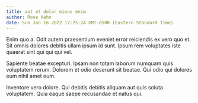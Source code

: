 ```yaml
---
title: aut et dolor minus enim
author: Rose Hahn
date: Sun Jan 16 2022 17:25:24 GMT-0500 (Eastern Standard Time)
---
```

Enim quo a. Odit autem praesentium eveniet error reiciendis ex vero quo et. Sit omnis dolores debitis ullam ipsum id sunt. Ipsum rem voluptates iste quaerat sint qui qui qui vel.

 Sapiente beatae excepturi. Ipsam non totam laborum numquam quis voluptatem rerum. Dolorem et odio deserunt sit beatae. Qui odio qui dolores eum nihil amet eum.

 Inventore vero dolore. Qui debitis debitis aliquam aut quis soluta voluptatem. Quia eaque saepe recusandae et natus qui.